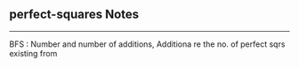 <h2>perfect-squares Notes</h2><hr>BFS : Number and number of additions,
Additiona re the no. of perfect sqrs existing from 